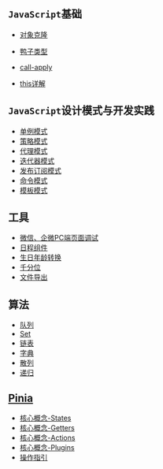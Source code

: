 

## `JavaScript`基础

- [对象克隆](https://kfhechenglong.github.io/blog/javascript/clone.html)

- [鸭子类型](https://kfhechenglong.github.io/blog/javascript/duck.html)

- [call-apply](./javascript/call-apply.md)

- [this详解](./javascript/this.md)

## `JavaScript`设计模式与开发实践

- <a href="./design-mode/single.md">单例模式</a>
- <a href="./design-mode/2.策略模式/README.md">策略模式</a>
- <a href="./design-mode/3.代理模式/README.md">代理模式</a>
- <a href="./design-mode/4.迭代器模式/README.md">迭代器模式</a>
- <a href="./design-mode/5.发布订阅模式/README.md">发布订阅模式</a>
- <a href="./design-mode/6.命令模式/1.命令模式实现菜单管理.md">命令模式</a>
- <a href="./design-mode/7.模板模式/README.md">模板模式</a>

## 工具
- <a href="./工具/wx-pc-dev.md">微信、企微PC端页面调试</a>
- <a href="./other/fullCalendar/README.md">日程组件</a>
- <a href="./uitls/format-date/README.md">生日年龄转换</a>
- <a href="./uitls/千分位.md">千分位</a>
- <a href="./uitls/exportFiles.md">文件导出</a>
## 算法
- <a href="./算法/queue.md">队列</a>
- <a href="./算法/2.Set/README.md">Set</a>
- <a href="./算法/3.链表/README.md">链表</a>
- <a href="./算法/4.字典/README.md">字典</a>
- <a href="./算法/5.散列表/README.md">散列</a>
- <a href="./算法/命令模式/6.命令模递归式实现菜单管理.md">递归</a>

## [Pinia](./Pinia/README.md)

- <a href="./Pinia/核心概念/README.md">核心概念-States</a>
- <a href="./Pinia/核心概念/Getters.md">核心概念-Getters</a>
- <a href="./Pinia/核心概念/Actions.md">核心概念-Actions</a>
- <a href="./Pinia/核心概念/Plugins.md">核心概念-Plugins</a>
- <a href="./Pinia/操作指引/README.md">操作指引</a>